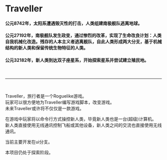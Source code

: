 # Traveller

#### 公元8742年，太阳系遭遇毁灭性的打击，人类组建南极舰队逃离地球。

#### 公元27192年，南极舰队发生政变，通过惨烈的改革，实现了生命改良计划：人类自我机械化改造。残存的人本主义者逃离舰队，自此人类形成两大分支，基于机械结构的新人类和保留传统生物特征的人类。


#### 公元32182年，新人类到达双子座星系，开始探索星系并尝试建立殖民地。


<br />
<hr />
<br />

Traveller，旅行者是一个Roguelike游戏。  
玩家可以很方便地为Traveller编写游戏脚本，改变游戏。  
未来Traveller或许将不仅仅是一款游戏。  

在游戏中玩家将以命令行方式操控新人类，毕竟新人类也是一台(超级)计算机。  
新人类直接使用无线通讯控制飞船或其他设备，新人类之间的交流也直接使用无线通讯。  

当前主要开发在ui分支。  

本项目仍处于探索阶段。
